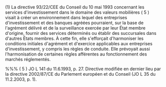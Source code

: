 (1) La directive 93/22/CEE du Conseil du 10 mai 1993 concernant les services d'investissement dans le domaine des valeurs mobilières ( 5 ) visait à créer un environnement dans lequel des entreprises d'investissement et des banques agréées pourraient, sur la base de l'agrément délivré et de la surveillance exercée par leur État membre d'origine, fournir des services déterminés ou établir des succursales dans d'autres États membres. À cette fin, elle s'efforçait d'harmoniser les conditions initiales d'agrément et d'exercice applicables aux entreprises d'investissement, y compris les règles de conduite. Elle prévoyait aussi l'harmonisation de certaines règles afférentes au fonctionnement des marchés réglementés.

%%% ( 5 ) JO L 141 du 11.6.1993, p. 27. Directive modifiée en dernier lieu par la directive 2002/87/CE du Parlement européen et du Conseil (JO L 35 du 11.2.2003, p. 1).